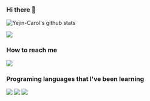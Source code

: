 ### Hi there 👋

<!--
**Yejin-Carol/Yejin-Carol** is a ✨ _special_ ✨ repository because its `README.md` (this file) appears on your GitHub profile.

<img src="https://capsule-render.vercel.app/api?type=wave&color=auto&height=300&section=header&text=capsule%20render&fontSize=90" />
Here are some ideas to get you started:

- 🌱 I’m currently learning Python and many more languages.
- 👯 I’m looking to collaborate on many analytical projects related to Sustainable Development and Environmental Management.
- 🤔 I’m looking for help with Data Analysis in Python
- 💬 Ask me about very basic coding questions in C and Python (hopefully, I will be able to help you more in the nearest future)
- 📫 How to reach me: through here :)
- 😄 Pronouns: She/her
- ⚡ Fun fact: I love searching for things related to Zero Waste Lifestyle although I haven't implemented it into my personal life.    
-->
![Yejin-Carol's github stats](https://github-readme-stats.vercel.app/api?username=Yejin-Carol&show_icons=true)

<img src="https://img.shields.io/github/followers/Yejin-Carol?style=social">

### How to reach me
<a href="mailto:yejin.carol.jang@gmail.com" target="_blank"><img src="https://img.shields.io/badge/gmail-EA4335?style=flat-square&logo=Gmail&logoColor=white"/></a>

### Programing languages that I've been learning
<img src="https://img.shields.io/badge/Python-3776AB?style=flat-square&logo=Python&logoColor=white"/> <img src="https://img.shields.io/badge/C-A8B9CC?style=flat-square&logo=C&logoColor=white"/>
<img src="https://img.shields.io/badge/C Sharp-239120?style=flat-square&logo=C#&logoColor=white"/>



